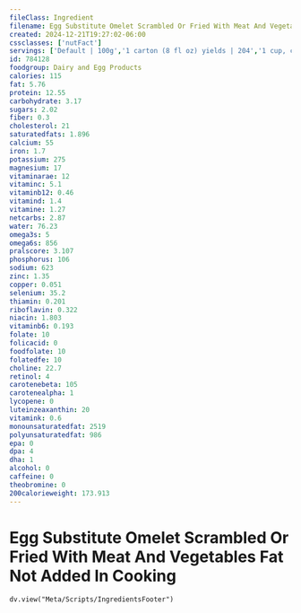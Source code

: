 ```yaml
---
fileClass: Ingredient
filename: Egg Substitute Omelet Scrambled Or Fried With Meat And Vegetables Fat Not Added In Cooking
created: 2024-12-21T19:27:02-06:00
cssclasses: ['nutFact']
servings: ['Default | 100g','1 carton (8 fl oz) yields | 204','1 cup, cooked | 153','1/4 cup, raw (equivalent to 1 large egg) yields | 73']
id: 784128
foodgroup: Dairy and Egg Products 
calories: 115
fat: 5.76
protein: 12.55
carbohydrate: 3.17
sugars: 2.02
fiber: 0.3
cholesterol: 21
saturatedfats: 1.896
calcium: 55
iron: 1.7
potassium: 275
magnesium: 17
vitaminarae: 12
vitaminc: 5.1
vitaminb12: 0.46
vitamind: 1.4
vitamine: 1.27
netcarbs: 2.87
water: 76.23
omega3s: 5
omega6s: 856
pralscore: 3.107
phosphorus: 106
sodium: 623
zinc: 1.35
copper: 0.051
selenium: 35.2
thiamin: 0.201
riboflavin: 0.322
niacin: 1.803
vitaminb6: 0.193
folate: 10
folicacid: 0
foodfolate: 10
folatedfe: 10
choline: 22.7
retinol: 4
carotenebeta: 105
carotenealpha: 1
lycopene: 0
luteinzeaxanthin: 20
vitamink: 0.6
monounsaturatedfat: 2519
polyunsaturatedfat: 986
epa: 0
dpa: 4
dha: 1
alcohol: 0
caffeine: 0
theobromine: 0
200calorieweight: 173.913
---
```


# Egg Substitute Omelet Scrambled Or Fried With Meat And Vegetables Fat Not Added In Cooking

```dataviewjs
dv.view("Meta/Scripts/IngredientsFooter")
```